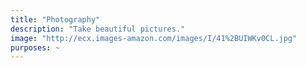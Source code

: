 ```yaml
---
title: "Photography"
description: "Take beautiful pictures."
image: "http://ecx.images-amazon.com/images/I/41%2BUIWKv0CL.jpg"
purposes: ~
---
```

